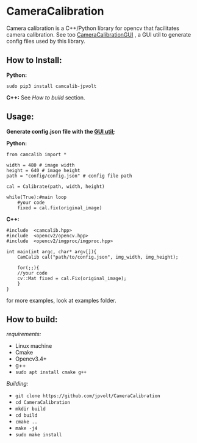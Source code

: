 
# CameraCalibration

Camera calibration is a C++/Python library for opencv that facilitates camera calibration. See too [CameraCalibrationGUI](https://github.com/jpvolt/CameraCalibrationGUI) , a GUI util to generate config files used by this library.
## **How to Install:**

**Python:**

    sudo pip3 install camcalib-jpvolt

**C++:** See *How to build* section.

## **Usage:**
**Generate config.json file with the [GUI util](https://github.com/jpvolt/CameraCalibrationGUI);**

**Python:**	  

    from camcalib import *
    
    width = 480 # image width
    height = 640 # image height
    path = "config/config.json" # config file path
    
    cal = Calibrate(path, width, height)
    
    while(True):#main loop
		#your code
		fixed = cal.fix(original_image)

**C++:**

    #include  <camcalib.hpp>
    #include  <opencv2/opencv.hpp>
    #include  <opencv2/imgproc/imgproc.hpp>
	
	int main(int argc, char* argv[]){
		CamCalib cal("path/to/config.json", img_width, img_height);
		
		for(;;){
		//your code
		cv::Mat fixed = cal.Fix(original_image);
		}
	}
    
for more examples, look at examples folder.
## **How to build:**
 *requirements:*
 - Linux machine
 - Cmake
 - Opencv3.4+
 - g++
 - `sudo apt install cmake g++`
 
 *Building:*
 - `git clone https://github.com/jpvolt/CameraCalibration`
 - `cd CameraCalibration `
 - `mkdir build`
 - `cd build`
 - `cmake ..`
 - `make -j4`
 - `sudo make install`
 

